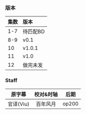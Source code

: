 ### 版本
| 集数 | 版本 |
| :- | :- |
| 1-7 | 待匹配BD |
| 8-9 | v0.1 |
| 10  | v1.0.1 |
| 11  | v1.0 |
| 12  | 做完未发 |

### Staff
| 原字幕 | 校对&时轴 | 后期 |
| :-: | :-: | :-: |
| 官译(Viu) | 百年风月 | op200 |
